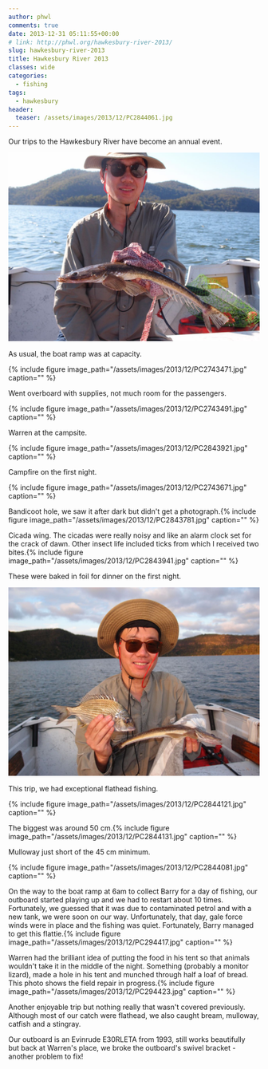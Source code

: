 ```yaml
---
author: phwl
comments: true
date: 2013-12-31 05:11:55+00:00
# link: http://phwl.org/hawkesbury-river-2013/
slug: hawkesbury-river-2013
title: Hawkesbury River 2013
classes: wide
categories:
  - fishing
tags:
  - hawkesbury
header:
  teaser: /assets/images/2013/12/PC2844061.jpg
---
```


Our trips to the Hawkesbury River have become an annual event.

![OLYMPUS DIGITAL CAMERA](/assets/images/2013/12/PC2844061.jpg)

<!-- more -->

As usual, the boat ramp was at capacity.

{% include figure image_path="/assets/images/2013/12/PC2743471.jpg" caption="" %}

Went overboard with supplies, not much room for the passengers.

{% include figure image_path="/assets/images/2013/12/PC2743491.jpg" caption="" %}

Warren at the campsite.

{% include figure image_path="/assets/images/2013/12/PC2843921.jpg" caption="" %}

Campfire on the first night.

{% include figure image_path="/assets/images/2013/12/PC2743671.jpg" caption="" %}

Bandicoot hole, we saw it after dark but didn't get a photograph.{% include figure image_path="/assets/images/2013/12/PC2843781.jpg" caption="" %}

Cicada wing. The cicadas were really noisy and like an alarm clock set for the crack of dawn. Other insect life included ticks from which I received two bites.{% include figure image_path="/assets/images/2013/12/PC2843941.jpg" caption="" %}

These were baked in foil for dinner on the first night.

![OLYMPUS DIGITAL CAMERA](/assets/images/2013/12/PC2743541.jpg)

This trip, we had exceptional flathead fishing.

{% include figure image_path="/assets/images/2013/12/PC2844121.jpg" caption="" %}

The biggest was around 50 cm.{% include figure image_path="/assets/images/2013/12/PC2844131.jpg" caption="" %}

Mulloway just short of the 45 cm minimum.

{% include figure image_path="/assets/images/2013/12/PC2844081.jpg" caption="" %}

On the way to the boat ramp at 6am to collect Barry for a day of fishing, our outboard started playing up and we had to restart about 10 times. Fortunately, we guessed that it was due to contaminated petrol and with a new tank, we were soon on our way. Unfortunately, that day, gale force winds were in place and the fishing was quiet. Fortunately, Barry managed to get this flattie.{% include figure image_path="/assets/images/2013/12/PC294417.jpg" caption="" %}

Warren had the brilliant idea of putting the food in his tent so that animals wouldn't take it in the middle of the night. Something (probably a monitor lizard), made a hole in his tent and munched through half a loaf of bread. This photo shows the field repair in progress.{% include figure image_path="/assets/images/2013/12/PC294423.jpg" caption="" %}

Another enjoyable trip but nothing really that wasn't covered previously. Although most of our catch were flathead, we also caught bream, mulloway, catfish and a stingray.

Our outboard is an Evinrude E30RLETA from 1993, still works beautifully but back at Warren's place, we broke the outboard's swivel bracket - another problem to fix!
